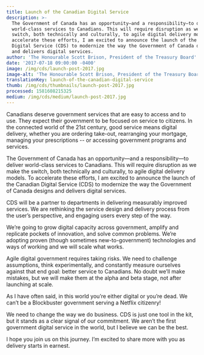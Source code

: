 ```yaml
---
title: Launch of the Canadian Digital Service
description: >-
  The Government of Canada has an opportunity—and a responsibility—to deliver
  world-class services to Canadians. This will require disruption as we make the
  switch, both technically and culturally, to agile digital delivery models. To
  accelerate these efforts, I am excited to announce the launch of the Canadian
  Digital Service (CDS) to modernize the way the Government of Canada designs
  and delivers digital services.
author: 'The Honourable Scott Brison, President of the Treasury Board'
date: '2017-07-18 09:00:00 -0400'
image: /img/cds/launch-post-2017.jpg
image-alt: 'The Honourable Scott Brison, President of the Treasury Board'
translationKey: launch-of-the-canadian-digital-service
thumb: /img/cds/thumbnails/launch-post-2017.jpg
processed: 1581608215325
medium: /img/cds/medium/launch-post-2017.jpg
---
```

Canadians deserve government services that are easy to access and to use. They expect their government to be focused on service to citizens. In the connected world of the 21st century, good service means digital delivery, whether you are ordering take-out, rearranging your mortgage, managing your prescriptions -- or accessing government programs and services.

The Government of Canada has an opportunity—and a responsibility—to deliver world-class services to Canadians. This will require disruption as we make the switch, both technically and culturally, to agile digital delivery models. To accelerate these efforts, I am excited to announce the launch of the Canadian Digital Service (CDS) to modernize the way the Government of Canada designs and delivers digital services.

CDS will be a partner to departments in delivering measurably improved services. We are rethinking the service design and delivery process from the user’s perspective, and engaging users every step of the way.

We’re going to grow digital capacity across government, amplify and replicate pockets of innovation, and solve common problems. We’re adopting proven (though sometimes new-to-government) technologies and ways of working and we will scale what works.

Agile digital government requires taking risks. We need to challenge assumptions, think experimentally, and constantly measure ourselves against that end goal: better service to Canadians. No doubt we’ll make mistakes, but we will make them at the alpha and beta stage, not after launching at scale.

As I have often said, in this world you’re either digital or you’re dead. We can’t be a Blockbuster government serving a Netflix citizenry!

We need to change the way we do business. CDS is just one tool in the kit, but it stands as a clear signal of our commitment. We aren’t the first government digital service in the world, but I believe we can be the best.

I hope you join us on this journey. I’m excited to share more with you as delivery starts in earnest.


